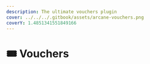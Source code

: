 ```yaml
---
description: The ultimate vouchers plugin
cover: ../../../.gitbook/assets/arcane-vouchers.png
coverY: 1.4851341551849166
---
```


# 🎟 Vouchers

